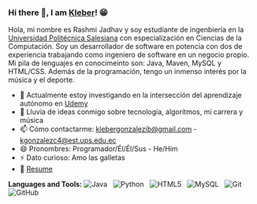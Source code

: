 ### Hi there 👋, I am [Kleber](https://klebergc.github.io/)! 😁

<!--
**KleberGc/klebergc** is a ✨ _special_ ✨ repository because its `README.md` (this file) appears on your GitHub profile.

Here are some ideas to get you started:

- 🔭 I’m currently working on ...
- 🌱 I’m currently learning ...
- 👯 I’m looking to collaborate on ...
- 🤔 I’m looking for help with ...
- 💬 Ask me about ...
- 📫 How to reach me: ...
- 😄 Pronouns: ...
- ⚡ Fun fact: ...
-->

Hola, mi nombre es Rashmi Jadhav y soy estudiante de ingenbiería en la [Universidad Politécnica Salesiana](https://www.ups.edu.ec/en/home) con especialización en Ciencias de la Computación. Soy un desarrollador de software en potencia con dos de experiencia trabajando como ingeniero de software en un negocio propio. Mi pila de lenguajes en conocimeinto son: Java, Maven, MySQL y HTML/CSS. Además de la programación, tengo un inmenso interés por la música y el deporte.

- 🔭 Actualmente estoy investigando en la intersección del aprendizaje autónomo en [Udemy](https://www.udemy.com)
- 💬 Lluvia de ideas conmigo sobre tecnología, algoritmos, mi carrera y música
- 📫 Cómo contactarme: klebergonzalezib@gmail.com - kgonzalezc4@est.ups.edu.ec
- 😄 Pronombres: Programador/Él/Él/Sus - He/Him
- ⚡ Dato curioso: Amo las galletas
- 📝 [Resume](https://klebergc.github.io/media/Kleber%20González%20-%20CV.pdf)

**Languages and Tools:**
![Java](https://img.shields.io/badge/-Java-black?logo=java&style=social)&nbsp;&nbsp;
![Python](https://img.shields.io/badge/-Python-black?logo=Python&style=social)&nbsp;&nbsp;
![HTML5](https://img.shields.io/badge/-HTML5-black?logo=html5&style=social)&nbsp;&nbsp;
![MySQL](https://img.shields.io/badge/-MySQL-black?logo=mysql&style=social)&nbsp;&nbsp;
![Git](https://img.shields.io/badge/-Git-black?logo=git&style=social)&nbsp;&nbsp;
![GitHub](https://img.shields.io/badge/-GitHub-black?logo=github&style=social)&nbsp;&nbsp;
